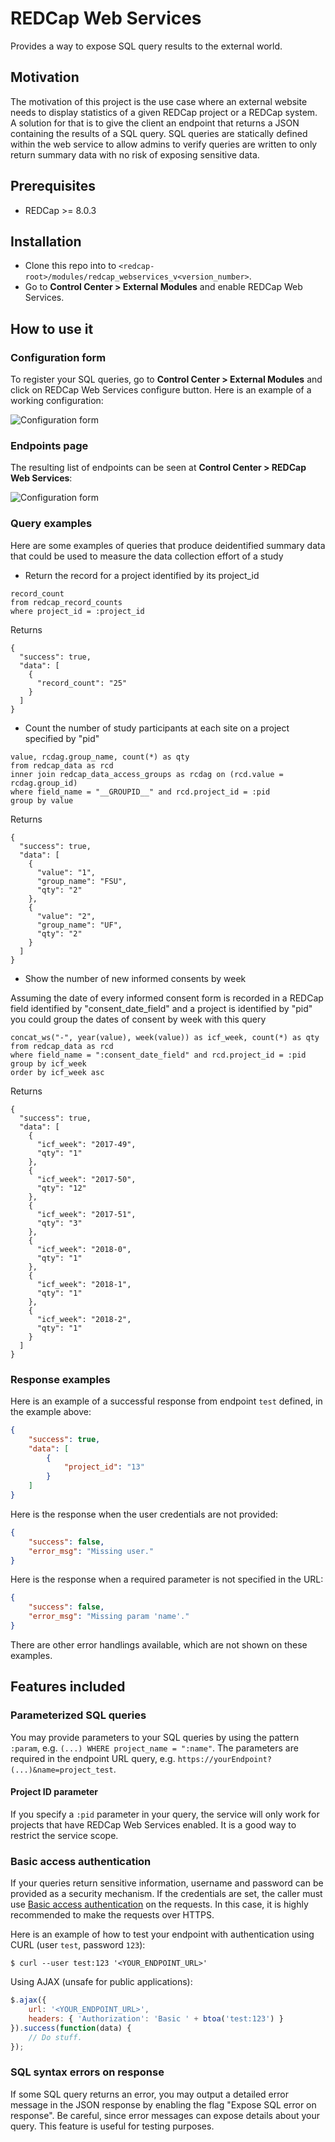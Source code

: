 # REDCap Web Services
Provides a way to expose SQL query results to the external world.

## Motivation
The motivation of this project is the use case where an external website needs to display statistics of a given REDCap project or a REDCap system. A solution for that is to give the client an endpoint that returns a JSON containing the results of a SQL query. SQL queries are statically defined within the web service to allow admins to verify queries are written to only return summary data with no risk of exposing sensitive data.

## Prerequisites
- REDCap >= 8.0.3

## Installation
- Clone this repo into to `<redcap-root>/modules/redcap_webservices_v<version_number>`.
- Go to **Control Center > External Modules** and enable REDCap Web Services.

## How to use it

### Configuration form
To register your SQL queries, go to **Control Center > External Modules** and click on REDCap Web Services configure button. Here is an example of a working configuration:

![Configuration form](img/config-form.png)

### Endpoints page

The resulting list of endpoints can be seen at **Control Center > REDCap Web Services**:

![Configuration form](img/webservices-list.png)

### Query examples

Here are some examples of queries that produce deidentified summary data that could be used to measure the data collection effort of a study

* Return the record for a project identified by its project_id

```
record_count
from redcap_record_counts
where project_id = :project_id
```

Returns

```
{
  "success": true,
  "data": [
    {
      "record_count": "25"
    }
  ]
}
```

* Count the number of study participants at each site on a project specified by "pid"

```
value, rcdag.group_name, count(*) as qty
from redcap_data as rcd
inner join redcap_data_access_groups as rcdag on (rcd.value = rcdag.group_id)
where field_name = "__GROUPID__" and rcd.project_id = :pid
group by value
```

Returns

```
{
  "success": true,
  "data": [
    {
      "value": "1",
      "group_name": "FSU",
      "qty": "2"
    },
    {
      "value": "2",
      "group_name": "UF",
      "qty": "2"
    }
  ]
}
```

* Show the number of new informed consents by week

Assuming the date of every informed consent form is recorded in a REDCap field identified by "consent_date_field" and a project is identified by "pid" you could group the dates of consent by week with this query

```
concat_ws("-", year(value), week(value)) as icf_week, count(*) as qty
from redcap_data as rcd
where field_name = ":consent_date_field" and rcd.project_id = :pid
group by icf_week
order by icf_week asc
```

Returns

```
{
  "success": true,
  "data": [
    {
      "icf_week": "2017-49",
      "qty": "1"
    },
    {
      "icf_week": "2017-50",
      "qty": "12"
    },
    {
      "icf_week": "2017-51",
      "qty": "3"
    },
    {
      "icf_week": "2018-0",
      "qty": "1"
    },
    {
      "icf_week": "2018-1",
      "qty": "1"
    },
    {
      "icf_week": "2018-2",
      "qty": "1"
    }
  ]
}
```


### Response examples

Here is an example of a successful response from endpoint `test` defined, in the example above:

``` json
{
    "success": true,
    "data": [
        {
            "project_id": "13"
        }
    ]
}
```

Here is the response when the user credentials are not provided:

``` json
{
    "success": false,
    "error_msg": "Missing user."
}
```

Here is the response when a required parameter is not specified in the URL:

``` json
{
    "success": false,
    "error_msg": "Missing param 'name'."
}
```

There are other error handlings available, which are not shown on these examples.

## Features included

### Parameterized SQL queries
You may provide parameters to your SQL queries by using the pattern `:param`, e.g. `(...) WHERE project_name = ":name"`. The parameters are required in the endpoint URL query, e.g. `https://yourEndpoint?(...)&name=project_test`.

#### Project ID parameter
If you specify a `:pid` parameter in your query, the service will only work for projects that have REDCap Web Services enabled. It is a good way to restrict the service scope.

### Basic access authentication
If your queries return sensitive information, username and password can be provided as a security mechanism. If the credentials are set, the caller must use [Basic access authentication](https://en.wikipedia.org/wiki/Basic_access_authentication) on the requests. In this case, it is highly recommended to make the requests over HTTPS.

Here is an example of how to test your endpoint with authentication using CURL (user `test`, password `123`):

``` shell
$ curl --user test:123 '<YOUR_ENDPOINT_URL>'
```

Using AJAX (unsafe for public applications):

``` javascript
$.ajax({
    url: '<YOUR_ENDPOINT_URL>',
    headers: { 'Authorization': 'Basic ' + btoa('test:123') }
}).success(function(data) {
    // Do stuff.
});
```

### SQL syntax errors on response
If some SQL query returns an error, you may output a detailed error message in the JSON response by enabling the flag "Expose SQL error on response". Be careful, since error messages can expose details about your query. This feature is useful for testing purposes.
